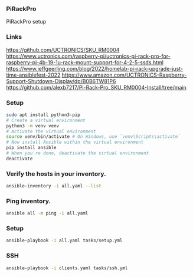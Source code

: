 ### PiRackPro
PiRackPro setup

### Links
https://github.com/UCTRONICS/SKU_RM0004
https://www.uctronics.com/raspberry-pi/uctronics-pi-rack-pro-for-raspberry-pi-4b-19-1u-rack-mount-support-for-4-2-5-ssds.html
https://www.jeffgeerling.com/blog/2022/homelab-pi-rack-upgrade-just-time-ansiblefest-2022
https://www.amazon.com/UCTRONICS-Raspberry-Support-Shutdown-Display/dp/B0B6TW81P6
https://github.com/alexb7217/Pi-Rack-Pro_SKU_RM0004-Install/tree/main

### Setup
```bash
sudo apt install python3-pip
# Create a virtual environment
python3 -m venv venv
# Activate the virtual environment
source venv/bin/activate # On Windows, use `venv\Scripts\activate`
# Now install Ansible within the virtual environment
pip install ansible
# When you're done, deactivate the virtual environment
deactivate
```

### Verify the hosts in your inventory.
```bash
ansible-inventory -i all.yaml --list
```

### Ping inventory.
```bash
ansible all -m ping -i all.yaml
```

### Setup
```bash
ansible-playbook -i all.yaml tasks/setup.yml
```

### SSH
```bash
ansible-playbook -i clients.yaml tasks/ssh.yml
```